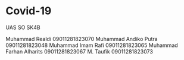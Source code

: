 # Covid-19
UAS SO SK4B

Muhammad Realdi                         09011281823070
Muhammad Andiko Putra                   09011281823048
Muhammad Imam Rafi                      09011281823065
Muhammad Farhan Alharits                09011281823067
M. Taufik                               09011281823073
